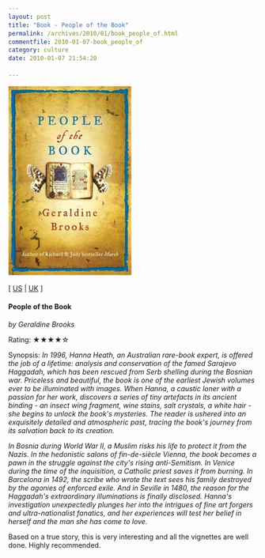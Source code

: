 ```yaml
---
layout: post
title: "Book - People of the Book"
permalink: /archives/2010/01/book_people_of.html
commentfile: 2010-01-07-book_people_of
category: culture
date: 2010-01-07 21:54:20

---
```


<img class="photo right" src="/assets/images/0007177437.jpg" width="250" alt="People of the Book cover" />

\[ [US](http://www.amazon.com/o/asin/0007177437) | [UK](http://www.amazon.co.uk/o/asin/0007177437) \]

#### People of the Book

<em>by Geraldine Brooks</em>

Rating: ★★★★☆

<div class="book_synopsis">
Synopsis: <em>In 1996, Hanna Heath, an Australian rare-book expert, is offered the job of a lifetime: analysis and conservation of the famed Sarajevo Haggadah, which has been rescued from Serb shelling during the Bosnian war. Priceless and beautiful, the book is one of the earliest Jewish volumes ever to be illuminated with images. When Hanna, a caustic loner with a passion for her work, discovers a series of tiny artefacts in its ancient binding - an insect wing fragment, wine stains, salt crystals, a white hair - she begins to unlock the book's mysteries. The reader is ushered into an exquisitely detailed and atmospheric past, tracing the book's journey from its salvation back to its creation.</em>

<em>In Bosnia during World War II, a Muslim risks his life to protect it from the Nazis. In the hedonistic salons of fin-de-siècle Vienna, the book becomes a pawn in the struggle against the city's rising anti-Semitism. In Venice during the time of the inquisition, a Catholic priest saves it from burning. In Barcelona in 1492, the scribe who wrote the text sees his family destroyed by the agonies of enforced exile. And in Seville in 1480, the reason for the Haggadah's extraordinary illuminations is finally disclosed. Hanna's investigation unexpectedly plunges her into the intrigues of fine art forgers and ultra-nationalist fanatics, and her experiences will test her belief in herself and the man she has come to love. </em>

</div>
Based on a true story, this is very interesting and all the vignettes are well done. Highly recommended.
